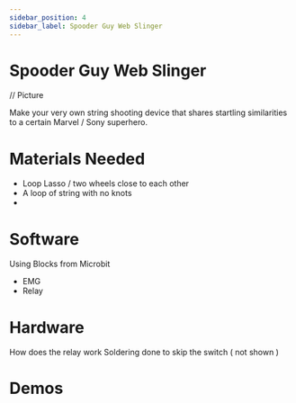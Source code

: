 ```yaml
---
sidebar_position: 4
sidebar_label: Spooder Guy Web Slinger
---
```


# Spooder Guy Web Slinger #
// Picture 

Make your very own string shooting device that shares startling similarities to a certain Marvel / Sony superhero.

# Materials Needed #
- Loop Lasso / two wheels close to each other
- A loop of string with no knots
- 
  
# Software #
Using Blocks from Microbit
- EMG
- Relay

# Hardware #
How does the relay work
Soldering done to skip the switch ( not shown )

# Demos #
#
